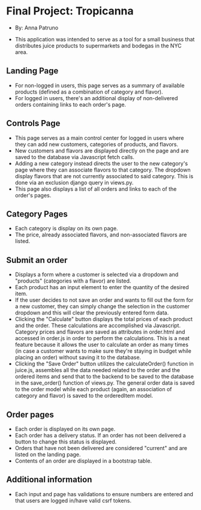 # Final Project: Tropicanna
+ By: Anna Patruno

+ This application was intended to serve as a tool for a small business that distributes juice products to supermarkets and bodegas in the NYC area.

## Landing Page

+ For non-logged in users, this page serves as a summary of available products (defined as a combination of category and flavor).
+ For logged in users, there's an additional display of non-delivered orders containing links to each order's page.

## Controls Page

+ This page serves as a main control center for logged in users where they can add new customers, categories of products, and flavors.
+ New customers and flavors are displayed directly on the page and are saved to the database via Javascript fetch calls.
+ Adding a new category instead directs the user to the new category's page where they can associate flavors to that category. The dropdown display flavors that are not currently associated to said category. This is done via an exclusion django query in views.py.
+ This page also displays a list of all orders and links to each of the order's pages.

## Category Pages

+ Each category is display on its own page.
+ The price, already associated flavors, and non-associated flavors are listed.

## Submit an order

+ Displays a form where a customer is selected via a dropdown and "products" (categories with a flavor) are listed.
+ Each product has an input element to enter the quantity of the desired item.
+ If the user decides to not save an order and wants to fill out the form for a new customer, they can simply change the selection in the customer dropdown and this will clear the previously entered form data.
+ Clicking the "Calculate" button displays the total prices of each product and the order. These calculations are accomplished via Javascript. Category prices and flavors are saved as attributes in order.html and accessed in order.js in order to perform the calculations. This is a neat feature because it allows the user to calculate an order as many times (in case a customer wants to make sure they're staying in budget while placing an order) without saving it to the database.
+ Clicking the "Save Order" button utilizes the calculateOrder() function in juice.js, assembles all the data needed related to the order and the ordered items and send that to the backend to be saved to the database in the save_order() function of views.py. The general order data is saved to the order model while each product (again, an association of category and flavor) is saved to the orderedItem model.

## Order pages

+ Each order is displayed on its own page.
+ Each order has a delivery status. If an order has not been delivered a button to change this status is displayed.
+ Orders that have not been delivered are considered "current" and are listed on the landing page.
+ Contents of an order are displayed in a bootstrap table.


## Additional information

+ Each input and page has validations to ensure numbers are entered and that users are logged in/have valid csrf tokens.
